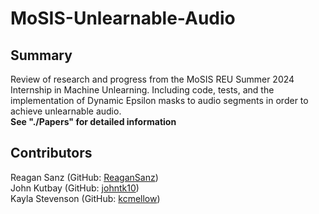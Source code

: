 # MoSIS-Unlearnable-Audio 

## Summary    
Review of research and progress from the MoSIS REU Summer 2024 Internship in Machine Unlearning. Including code, tests, and the implementation of Dynamic Epsilon masks to audio segments in order to achieve unlearnable audio.  
**See "./Papers" for detailed information**  


## Contributors 
Reagan Sanz (GitHub: [ReaganSanz](https://github.com/ReaganSanz))  
John Kutbay (GitHub: [johntk10](https://github.com/johntk10))  
Kayla Stevenson (GitHub: [kcmellow](https://github.com/kcmellow))  

